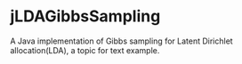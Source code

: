 # jLDAGibbsSampling
A Java implementation of Gibbs sampling for Latent Dirichlet allocation(LDA), a topic for text example. 
